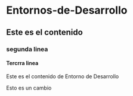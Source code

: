 # Entornos-de-Desarrollo

## Este es el contenido

### segunda linea

#### Tercrra linea

Este es el contenido de Entorno de Desarrollo

Esto es un cambio
